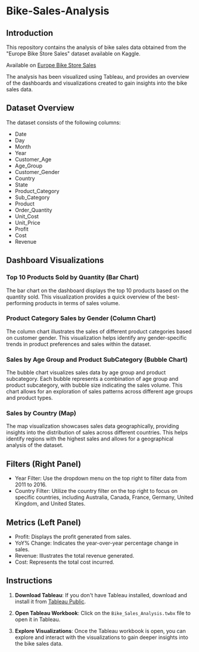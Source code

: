 # Bike-Sales-Analysis

## Introduction
This repository contains the analysis of bike sales data obtained from the "Europe Bike Store Sales" dataset available on Kaggle. 

Available on  [Europe Bike Store Sales](https://www.kaggle.com/datasets/prepinstaprime/europe-bike-store-sales)

The analysis has been visualized using Tableau, and provides an overview of the dashboards and visualizations created to gain insights into the bike sales data.

## Dataset Overview
The dataset consists of the following columns:
- Date
- Day
- Month
- Year
- Customer_Age
- Age_Group
- Customer_Gender
- Country
- State
- Product_Category
- Sub_Category
- Product
- Order_Quantity
- Unit_Cost
- Unit_Price
- Profit
- Cost
- Revenue

## Dashboard Visualizations
### Top 10 Products Sold by Quantity (Bar Chart)
The bar chart on the dashboard displays the top 10 products based on the quantity sold. This visualization provides a quick overview of the best-performing products in terms of sales volume.

### Product Category Sales by Gender (Column Chart)
The column chart illustrates the sales of different product categories based on customer gender. This visualization helps identify any gender-specific trends in product preferences and sales within the dataset.

### Sales by Age Group and Product SubCategory (Bubble Chart)
The bubble chart visualizes sales data by age group and product subcategory. Each bubble represents a combination of age group and product subcategory, with bubble size indicating the sales volume. This chart allows for an exploration of sales patterns across different age groups and product types.

### Sales by Country (Map)
The map visualization showcases sales data geographically, providing insights into the distribution of sales across different countries. This helps identify regions with the highest sales and allows for a geographical analysis of the dataset.

## Filters (Right Panel)
- Year Filter: Use the dropdown menu on the top right to filter data from 2011 to 2016.
- Country Filter: Utilize the country filter on the top right to focus on specific countries, including Australia, Canada, France, Germany, United Kingdom, and United States.
## Metrics (Left Panel)
- Profit: Displays the profit generated from sales.
- YoY% Change: Indicates the year-over-year percentage change in sales.
- Revenue: Illustrates the total revenue generated.
- Cost: Represents the total cost incurred.

## Instructions

1. **Download Tableau**: If you don't have Tableau installed, download and install it from [Tableau Public](https://www.tableau.com/products/public/download).

2. **Open Tableau Workbook**: Click on the `Bike_Sales_Analysis.twbx` file to open it in Tableau.

3. **Explore Visualizations**: Once the Tableau workbook is open, you can explore and interact with the visualizations to gain deeper insights into the bike sales data.
